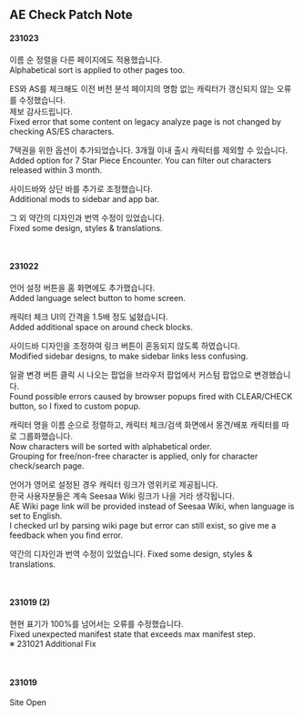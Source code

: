 ## AE Check Patch Note

#### 231023
이름 순 정렬을 다른 페이지에도 적용했습니다.   
Alphabetical sort is applied to other pages too.

ES와 AS를 체크해도 이전 버전 분석 페이지의 명함 없는 캐릭터가 갱신되지 않는 오류를 수정했습니다.    
제보 감사드립니다.   
Fixed error that some content on legacy analyze page is not changed by checking AS/ES characters.

7택권을 위한 옵션이 추가되었습니다. 3개월 이내 출시 캐릭터를 제외할 수 있습니다.   
Added option for 7 Star Piece Encounter. You can filter out characters released within 3 month.
  
사이드바와 상단 바를 추가로 조정했습니다.     
Additional mods to sidebar and app bar.

그 외 약간의 디자인과 번역 수정이 있었습니다.   
Fixed some design, styles & translations.

<br>

#### 231022
언어 설정 버튼을 홈 화면에도 추가했습니다.   
Added language select button to home screen.

캐릭터 체크 UI의 간격을 1.5배 정도 넓혔습니다.    
Added additional space on around check blocks.
  
사이드바 디자인을 조정하여 링크 버튼이 혼동되지 않도록 하였습니다.    
Modified sidebar designs, to make sidebar links less confusing.

일괄 변경 버튼 클릭 시 나오는 팝업을 브라우저 팝업에서 커스텀 팝업으로 변경했습니다.    
Found possible errors caused by browser popups fired with CLEAR/CHECK button, so I fixed to custom popup.

캐릭터 명을 이름 순으로 정렬하고, 캐릭터 체크/검색 화면에서 몽견/배포 캐릭터를 따로 그룹화했습니다.    
Now characters will be sorted with alphabetical order.   
Grouping for free/non-free character is applied, only for character check/search page.

언어가 영어로 설정된 경우 캐릭터 링크가 영위키로 제공됩니다.   
한국 사용자분들은 계속 Seesaa Wiki 링크가 나을 거라 생각됩니다.   
AE Wiki page link will be provided instead of Seesaa Wiki, when language is set to English.   
I checked url by parsing wiki page but error can still exist, so give me a feedback when you find error.

약간의 디자인과 번역 수정이 있었습니다.
Fixed some design, styles & translations.

<br>

#### 231019 (2)
현현 표기가 100%를 넘어서는 오류를 수정했습니다.   
Fixed unexpected manifest state that exceeds max manifest step.   
※ 231021 Additional Fix

<br>

#### 231019
Site Open
